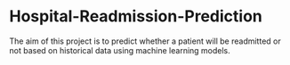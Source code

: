 # Hospital-Readmission-Prediction
The aim of this project is to predict whether a patient will be readmitted or not based on historical data using machine learning models.
